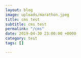 ```yaml
---
layout: blog
image: uploads/marathon.jpeg
title: cms test
subtitle: cms test
permalink: "/cms"
date: 2019-04-30 23:00:00 +0000
category: test
tags: []

---
```

